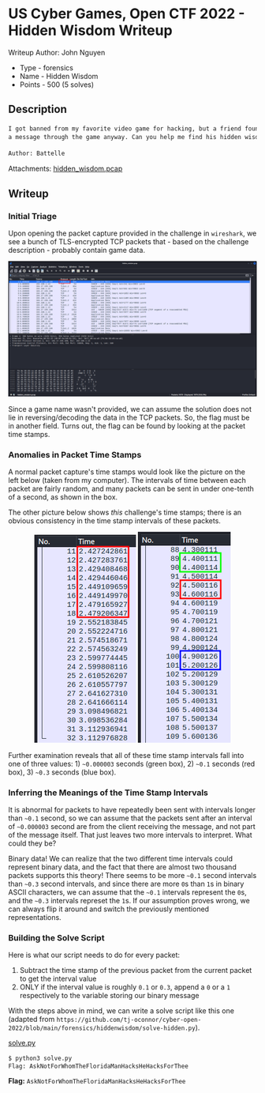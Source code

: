 # US Cyber Games, Open CTF 2022 - Hidden Wisdom Writeup
Writeup Author: John Nguyen
- Type - forensics
- Name - Hidden Wisdom
- Points - 500 (5 solves)

## Description
```markdown
I got banned from my favorite video game for hacking, but a friend found a way to send me
a message through the game anyway. Can you help me find his hidden wisdom?

Author: Battelle
```

Attachments: [hidden_wisdom.pcap](./hidden_wisdom.pcap)

## Writeup
### Initial Triage

Upon opening the packet capture provided in the challenge in `wireshark`, we see
a bunch of TLS-encrypted TCP packets that - based on the challenge description -
probably contain game data.

<img src="triage.png">

Since a game name wasn't provided, we can assume the solution does not lie in
reversing/decoding the data in the TCP packets. So, the flag must be in another
field. Turns out, the flag can be found by looking at the packet time stamps.

### Anomalies in Packet Time Stamps

A normal packet capture's time stamps would look like the picture on the left
below (taken from my computer). The intervals of time between each packet are fairly
random, and many packets can be sent in under one-tenth of a second, as shown in
the box.

The other picture below shows *this* challenge's time stamps; there is an
obvious consistency in the time stamp intervals of these packets.

<p float="left" align="middle">
  <img src="normal_time_stamps.png" />
  <img src="weird_time_stamps.png" /> 
</p>

Further examination reveals that all of these time stamp intervals fall into one of
three values: 1) `~0.000003` seconds (green box), 2) `~0.1` seconds (red box),
3) `~0.3` seconds (blue box).

### Inferring the Meanings of the Time Stamp Intervals

It is abnormal for packets to have repeatedly been sent with intervals longer
than `~0.1` second, so we can assume that the packets sent after an interval of
`~0.000003` second are from the client receiving the message, and not part of the
message itself. That just leaves two more intervals to interpret. What could they be?

Binary data! We can realize that the two different time intervals could represent
binary data, and the fact that there are almost two thousand packets supports this
theory! There seems to be more `~0.1` second intervals than `~0.3` second intervals,
and since there are more `0`s than `1`s in binary ASCII characters, we can assume
that the `~0.1` intervals represent the `0`s, and the `~0.3` intervals represet the
`1`s. If our assumption proves wrong, we can always flip it around and switch the
previously mentioned representations.

### Building the Solve Script

Here is what our script needs to do for every packet:

1. Subtract the time stamp of the previous packet from the current packet to get the 
interval value
2. ONLY if the interval value is roughly `0.1` or `0.3`, append a `0` or a `1`
respectively to the variable storing our binary message

With the steps above in mind, we can write a solve script like this one (adapted
from `https://github.com/tj-oconnor/cyber-open-2022/blob/main/forensics/hiddenwisdom/solve-hidden.py`).

[solve.py](solve.py)

```
$ python3 solve.py
Flag: AskNotForWhomTheFloridaManHacksHeHacksForThee
```

**Flag:** `AskNotForWhomTheFloridaManHacksHeHacksForThee`

